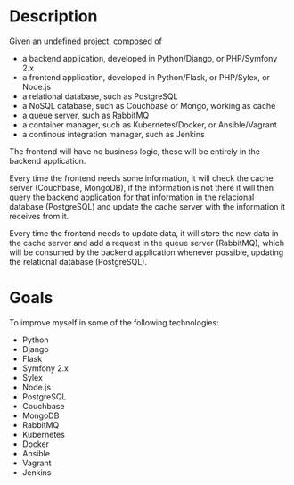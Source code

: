
Description
===========

Given an undefined project, composed of

- a backend application, developed in Python/Django, or PHP/Symfony 2.x
- a frontend application, developed in Python/Flask, or PHP/Sylex, or Node.js
- a relational database, such as PostgreSQL
- a NoSQL database, such as Couchbase or Mongo, working as cache
- a queue server, such as RabbitMQ
- a container manager, such as Kubernetes/Docker, or Ansible/Vagrant
- a continous integration manager, such as Jenkins

The frontend will have no business logic, these will be entirely in the backend application.

Every time the frontend needs some information, it will check the cache server (Couchbase, MongoDB),
if the information is not there it will then query the backend application for that information in
the relacional database (PostgreSQL) and update the cache server with the information it receives from it.

Every time the frontend needs to update data, it will store the new data in the cache server and
add a request in the queue server (RabbitMQ), which will be consumed by the backend application
whenever possible, updating the relational database (PostgreSQL).

Goals
=====

To improve myself in some of the following technologies:

- Python
- Django
- Flask
- Symfony 2.x
- Sylex
- Node.js
- PostgreSQL
- Couchbase
- MongoDB
- RabbitMQ
- Kubernetes
- Docker
- Ansible
- Vagrant
- Jenkins

